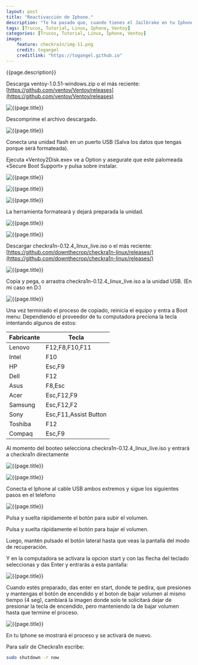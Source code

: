 ```yaml
---
layout: post
title: "Reactivacción de Iphone."
description: "Te ha pasado que, cuando tienes el Jailbrake en tu Iphone se queda sin batería, se te apaga, ya no enciende y no sabes qué hacer?. Aquí te enseño como despertarlo sin pasos complicados."
tags: [Trucos, Tutorial, Linux, Iphone, Ventoy]
categories: [Trucos, Tutorial, Linux, Iphone, Ventoy]
image:
    feature: checkra1n/img-11.png
    credit: togangel
    creditlink: "https://togangel.github.io"
---
```


<style>
  img
  {
    display: block;
    float: none;
    margin-left: auto;
    margin-right: auto;
  }
</style>

{{page.description}}

<!--more-->

[0]: {{site.baseurl}}/images/checkra1n/img-00.png "{{page.title}}"
[1]: {{site.baseurl}}/images/checkra1n/img-01.png "{{page.title}}"
[2]: {{site.baseurl}}/images/checkra1n/img-02.png "{{page.title}}"
[3]: {{site.baseurl}}/images/checkra1n/img-03.png "{{page.title}}"
[4]: {{site.baseurl}}/images/checkra1n/img-04.png "{{page.title}}"
[5]: {{site.baseurl}}/images/checkra1n/img-05.png "{{page.title}}"
[6]: {{site.baseurl}}/images/checkra1n/img-06.png "{{page.title}}"
[7]: {{site.baseurl}}/images/checkra1n/img-07.png "{{page.title}}"
[8]: {{site.baseurl}}/images/checkra1n/img-08.png "{{page.title}}"
[9]: {{site.baseurl}}/images/checkra1n/img-09.png "{{page.title}}"
[10]: {{site.baseurl}}/images/checkra1n/img-10.png "{{page.title}}"
[11]: {{site.baseurl}}/images/checkra1n/img-11.png "{{page.title}}"
[12]: {{site.baseurl}}/images/checkra1n/img-12.png "{{page.title}}"
[13]: {{site.baseurl}}/images/checkra1n/img-13.png "{{page.title}}"
[14]: {{site.baseurl}}/images/checkra1n/img-14.png "{{page.title}}"

Descarga ventoy-1.0.51-windows.zip o el más reciente:
[https://github.com/ventoy/Ventoy/releases](https://github.com/ventoy/Ventoy/releases)

![{{page.title}}][1]

Descomprime el archivo descargado.

![{{page.title}}][2]

Conecta una unidad flash en un puerto USB (Salva los datos que tengas porque será formateada).

Ejecuta «Ventoy2Disk.exe» ve a Option y asegurate que este palomeada «Secure Boot Support» y pulsa sobre instalar. 

![{{page.title}}][3]

![{{page.title}}][4]

![{{page.title}}][5]

La herramienta formateará y dejará preparada la unidad.

![{{page.title}}][6]

![{{page.title}}][7]

Descargar checkra1n-0.12.4_linux_live.iso o el más reciente:
[https://github.com/downthecrop/checkra1n-linux/releases/](https://github.com/downthecrop/checkra1n-linux/releases/)

![{{page.title}}][8]

Copia y pega, o arrastra checkra1n-0.12.4_linux_live.iso a la unidad USB. (En mi caso en D:\)

![{{page.title}}][9]

Una vez terminado el proceso de copiado, reinicia el equipo y entra a Boot menu:
Dependiendo el proveedor de tu computadora preciona la tecla intentando algunos de estos:

| Fabricante | Tecla                 |
| ---------- | --------------------- |
|   Lenovo   | F12,F8,F10,F11        |
|   Intel    | F10                   |
|     HP     | Esc,F9                |
|    Dell    | F12                   |
|    Asus    | F8,Esc                |
|    Acer    | Esc,F12,F9            |
|  Samsung   | Esc,F12,F2            |
|    Sony    | Esc,F11,Assist Button |
|  Toshiba   | F12                   |
|   Compaq   | Esc,F9                |

Al momento del booteo selecciona checkra1n-0.12.4_linux_live.iso y entrará a checkra1n directamente

![{{page.title}}][10]

![{{page.title}}][12]

Conecta el Iphone al cable USB ambos extremos y sigue los siguientes pasos en el telefono

![{{page.title}}][11]

Pulsa y suelta rápidamente el botón para subir el volumen.

Pulsa y suelta rápidamente el botón para bajar el volumen.

Luego, mantén pulsado el botón lateral hasta que veas la pantalla del modo de recuperación.



Y en la computadora se activara la opcion start y con las flecha del teclado seleccionas y das Enter y entrarás a esta pantalla:

![{{page.title}}][13]

Cuando estés preparado, das enter en start, donde te pedira, que presiones y mantengas el botón de encendido y el boton de bajar volumen al mismo tiempo (4 seg), cambiará la imagen donde solo te solicitará dejar de presionar la tecla de encendido, pero manteniendo la de bajar volumen hasta que termine el proceso.

![{{page.title}}][14]

En tu Iphone se mostrará el proceso y se activará de nuevo.

Para salir de Checkra1n escribe:

```bash
sudo shutdown -r now
```


